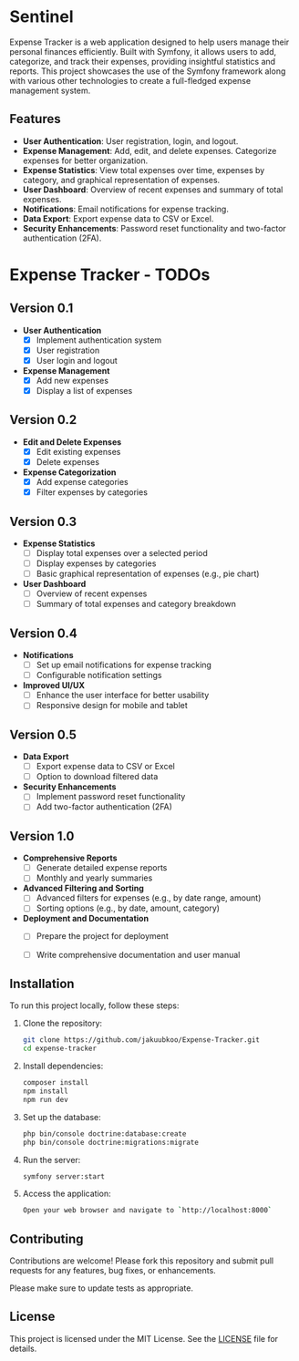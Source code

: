 # Sentinel

Expense Tracker is a web application designed to help users manage their personal finances efficiently. Built with Symfony, it allows users to add, categorize, and track their expenses, providing insightful statistics and reports. This project showcases the use of the Symfony framework along with various other technologies to create a full-fledged expense management system.

## Features

- **User Authentication**: User registration, login, and logout.
- **Expense Management**: Add, edit, and delete expenses. Categorize expenses for better organization.
- **Expense Statistics**: View total expenses over time, expenses by category, and graphical representation of expenses.
- **User Dashboard**: Overview of recent expenses and summary of total expenses.
- **Notifications**: Email notifications for expense tracking.
- **Data Export**: Export expense data to CSV or Excel.
- **Security Enhancements**: Password reset functionality and two-factor authentication (2FA).

# Expense Tracker - TODOs

## Version 0.1
- **User Authentication**
    - [x] Implement authentication system
    - [x] User registration
    - [x] User login and logout

- **Expense Management**
    - [x] Add new expenses
    - [x] Display a list of expenses

## Version 0.2
- **Edit and Delete Expenses**
    - [x] Edit existing expenses
    - [x] Delete expenses

- **Expense Categorization**
    - [x] Add expense categories
    - [x] Filter expenses by categories

## Version 0.3
- **Expense Statistics**
    - [ ] Display total expenses over a selected period
    - [ ] Display expenses by categories
    - [ ] Basic graphical representation of expenses (e.g., pie chart)

- **User Dashboard**
    - [ ] Overview of recent expenses
    - [ ] Summary of total expenses and category breakdown

## Version 0.4
- **Notifications**
    - [ ] Set up email notifications for expense tracking
    - [ ] Configurable notification settings

- **Improved UI/UX**
    - [ ] Enhance the user interface for better usability
    - [ ] Responsive design for mobile and tablet

## Version 0.5
- **Data Export**
    - [ ] Export expense data to CSV or Excel
    - [ ] Option to download filtered data

- **Security Enhancements**
    - [ ] Implement password reset functionality
    - [ ] Add two-factor authentication (2FA)

## Version 1.0
- **Comprehensive Reports**
    - [ ] Generate detailed expense reports
    - [ ] Monthly and yearly summaries

- **Advanced Filtering and Sorting**
    - [ ] Advanced filters for expenses (e.g., by date range, amount)
    - [ ] Sorting options (e.g., by date, amount, category)

- **Deployment and Documentation**
    - [ ] Prepare the project for deployment
    - [ ] Write comprehensive documentation and user manual


## Installation

To run this project locally, follow these steps:

1. Clone the repository:
   ```sh
   git clone https://github.com/jakuubkoo/Expense-Tracker.git
   cd expense-tracker
   ```
2. Install dependencies:
   ```sh
   composer install
   npm install
   npm run dev
   ```
3. Set up the database:
   ```sh
   php bin/console doctrine:database:create
   php bin/console doctrine:migrations:migrate
   ```
4. Run the server:
   ```sh
   symfony server:start
   ```
5. Access the application:
   ```sh
   Open your web browser and navigate to `http://localhost:8000`
   ```

## Contributing

Contributions are welcome! Please fork this repository and submit pull requests for any features, bug fixes, or enhancements.

Please make sure to update tests as appropriate.

## License

This project is licensed under the MIT License. See the [LICENSE](https://choosealicense.com/licenses/mit/) file for details.